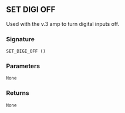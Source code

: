 ## SET DIGI OFF

Used with the v.3 amp to turn digital inputs off.


### Signature

`SET_DIGI_OFF ()`


### Parameters

`None`


### Returns

`None`


